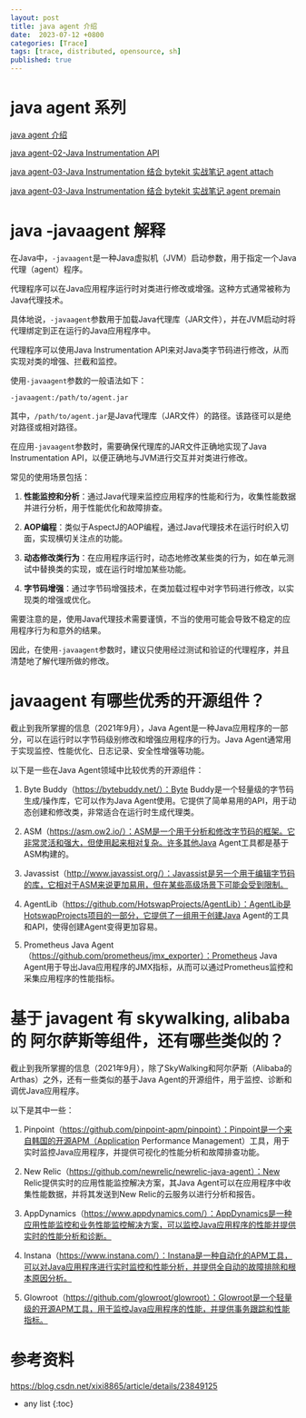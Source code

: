 ```yaml
---
layout: post
title: java agent 介绍
date:  2023-07-12 +0800
categories: [Trace]
tags: [trace, distributed, opensource, sh]
published: true
---
```


# java agent 系列

[java agent 介绍](https://houbb.github.io/2023/07/12/java-agent-01-intro)

[java agent-02-Java Instrumentation API](https://houbb.github.io/2023/07/12/java-agent-02-instrumentation-api)

[java agent-03-Java Instrumentation 结合 bytekit 实战笔记 agent attach](https://houbb.github.io/2023/07/12/java-agent-03-bytekit-agent-attach)

[java agent-03-Java Instrumentation 结合 bytekit 实战笔记 agent premain](https://houbb.github.io/2023/07/12/java-agent-03-bytekit-premain-inaction)

# java -javaagent 解释

在Java中，`-javaagent`是一种Java虚拟机（JVM）启动参数，用于指定一个Java代理（agent）程序。

代理程序可以在Java应用程序运行时对类进行修改或增强。这种方式通常被称为Java代理技术。

具体地说，`-javaagent`参数用于加载Java代理库（JAR文件），并在JVM启动时将代理绑定到正在运行的Java应用程序中。

代理程序可以使用Java Instrumentation API来对Java类字节码进行修改，从而实现对类的增强、拦截和监控。

使用`-javaagent`参数的一般语法如下：

```
-javaagent:/path/to/agent.jar
```

其中，`/path/to/agent.jar`是Java代理库（JAR文件）的路径。该路径可以是绝对路径或相对路径。

在应用`-javaagent`参数时，需要确保代理库的JAR文件正确地实现了Java Instrumentation API，以便正确地与JVM进行交互并对类进行修改。

常见的使用场景包括：

1. **性能监控和分析**：通过Java代理来监控应用程序的性能和行为，收集性能数据并进行分析，用于性能优化和故障排查。

2. **AOP编程**：类似于AspectJ的AOP编程，通过Java代理技术在运行时织入切面，实现横切关注点的功能。

3. **动态修改类行为**：在应用程序运行时，动态地修改某些类的行为，如在单元测试中替换类的实现，或在运行时增加某些功能。

4. **字节码增强**：通过字节码增强技术，在类加载过程中对字节码进行修改，以实现类的增强或优化。

需要注意的是，使用Java代理技术需要谨慎，不当的使用可能会导致不稳定的应用程序行为和意外的结果。

因此，在使用`-javaagent`参数时，建议只使用经过测试和验证的代理程序，并且清楚地了解代理所做的修改。

# javaagent 有哪些优秀的开源组件？

截止到我所掌握的信息（2021年9月），Java Agent是一种Java应用程序的一部分，可以在运行时以字节码级别修改和增强应用程序的行为。Java Agent通常用于实现监控、性能优化、日志记录、安全性增强等功能。

以下是一些在Java Agent领域中比较优秀的开源组件：

1. Byte Buddy（https://bytebuddy.net/）：Byte Buddy是一个轻量级的字节码生成/操作库，它可以作为Java Agent使用。它提供了简单易用的API，用于动态创建和修改类，非常适合在运行时生成代理类。

2. ASM（https://asm.ow2.io/）：ASM是一个用于分析和修改字节码的框架。它非常灵活和强大，但使用起来相对复杂。许多其他Java Agent工具都是基于ASM构建的。

3. Javassist（http://www.javassist.org/）：Javassist是另一个用于编辑字节码的库，它相对于ASM来说更加易用，但在某些高级场景下可能会受到限制。

4. AgentLib（https://github.com/HotswapProjects/AgentLib）：AgentLib是HotswapProjects项目的一部分，它提供了一组用于创建Java Agent的工具和API，使得创建Agent变得更加容易。

5. Prometheus Java Agent（https://github.com/prometheus/jmx_exporter）：Prometheus Java Agent用于导出Java应用程序的JMX指标，从而可以通过Prometheus监控和采集应用程序的性能指标。

# 基于 javagent 有 skywalking, alibaba 的 阿尔萨斯等组件，还有哪些类似的？

截止到我所掌握的信息（2021年9月），除了SkyWalking和阿尔萨斯（Alibaba的Arthas）之外，还有一些类似的基于Java Agent的开源组件，用于监控、诊断和调优Java应用程序。

以下是其中一些：

1. Pinpoint（https://github.com/pinpoint-apm/pinpoint）：Pinpoint是一个来自韩国的开源APM（Application Performance Management）工具，用于实时监控Java应用程序，并提供可视化的性能分析和故障排查功能。

2. New Relic（https://github.com/newrelic/newrelic-java-agent）：New Relic提供实时的应用性能监控解决方案，其Java Agent可以在应用程序中收集性能数据，并将其发送到New Relic的云服务以进行分析和报告。

3. AppDynamics（https://www.appdynamics.com/）：AppDynamics是一种应用性能监控和业务性能监控解决方案，可以监控Java应用程序的性能并提供实时的性能分析和诊断。

4. Instana（https://www.instana.com/）：Instana是一种自动化的APM工具，可以对Java应用程序进行实时监控和性能分析，并提供全自动的故障排除和根本原因分析。

5. Glowroot（https://github.com/glowroot/glowroot）：Glowroot是一个轻量级的开源APM工具，用于监控Java应用程序的性能，并提供事务跟踪和性能指标。

# 参考资料

https://blog.csdn.net/xixi8865/article/details/23849125

* any list
{:toc}